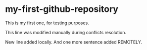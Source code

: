# my-first-github-repository
This is my first one, for testing purposes. 

This line was modified manually during conflicts resolution. 

New line added locally. And one more sentence added REMOTELY. 
